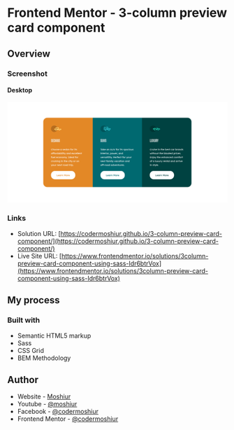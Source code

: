 # Frontend Mentor - 3-column preview card component

## Overview

### Screenshot

#### Desktop

![](./design/desktop-design.png)

### Links

- Solution URL: [https://codermoshiur.github.io/3-column-preview-card-component/](https://codermoshiur.github.io/3-column-preview-card-component/)
- Live Site URL: [https://www.frontendmentor.io/solutions/3column-preview-card-component-using-sass-Idr6btrVox](https://www.frontendmentor.io/solutions/3column-preview-card-component-using-sass-Idr6btrVox)

## My process

### Built with

- Semantic HTML5 markup
- Sass
- CSS Grid
- BEM Methodology

## Author

- Website - [Moshiur](https://codersfoundation.com)
- Youtube - [@moshiur](https://www.youtube.com/moshiur)
- Facebook - [@codermoshiur](https://www.facebook.com/codermoshiur)
- Frontend Mentor - [@codermoshiur](https://www.frontendmentor.io/profile/codermoshiur)
